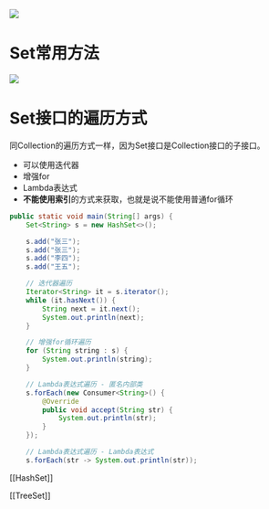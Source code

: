 [![](https://cdn.nlark.com/yuque/0/2024/png/38953059/1710733878266-aa92857d-6c84-4e63-aaff-91691391b133.png)](https://cdn.nlark.com/yuque/0/2024/png/38953059/1710733878266-aa92857d-6c84-4e63-aaff-91691391b133.png)

# Set常用方法

[![](https://cdn.nlark.com/yuque/0/2024/png/38953059/1710733944465-c6f5652b-4797-4a1b-9e1f-8a0a6c6985f7.png)](https://cdn.nlark.com/yuque/0/2024/png/38953059/1710733944465-c6f5652b-4797-4a1b-9e1f-8a0a6c6985f7.png)

# **Set接口的遍历方式**

同Collection的遍历方式一样，因为Set接口是Collection接口的子接口。

- 可以使用迭代器
- 增强for
- Lambda表达式
- **不能使用索引**的方式来获取，也就是说不能使用普通for循环

```Java
public static void main(String[] args) {
    Set<String> s = new HashSet<>();

    s.add("张三");
    s.add("张三");
    s.add("李四");
    s.add("王五");

    // 迭代器遍历
    Iterator<String> it = s.iterator();
    while (it.hasNext()) {
        String next = it.next();
        System.out.println(next);
    }

    // 增强for循环遍历
    for (String string : s) {
        System.out.println(string);
    }

    // Lambda表达式遍历 - 匿名内部类
    s.forEach(new Consumer<String>() {
        @Override
        public void accept(String str) {
            System.out.println(str);
        }
    });

    // Lambda表达式遍历 - Lambda表达式
    s.forEach(str -> System.out.println(str));
```

[[HashSet]]

[[TreeSet]]